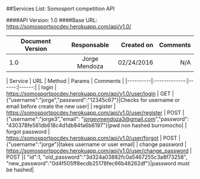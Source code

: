 ##Services List: Somosport competition API

####API Version: 1.0
####Base URL: https://somosportpocdev.herokuapp.com/api/v1.0/

|    Document Version   | Responsable |      Created on   |     Comments      |
|----------|:-------------:|------:|------:|
| 1.0 |  Jorge Mendoza | 02/24/2016 | N/A|



| Service   | URL |      Method      |    Params   |     Comments      |
|----------|:-------------:|------:|------:|
| login |  https://somosportpocdev.herokuapp.com/api/v1.0/user/login | GET |{"username":"jorge","password":"12345c67"}|Checks for username or email before create the new user|
| register |  https://somosportpocdev.herokuapp.com/api/v1.0/user/register | POST |{"username":"jorge3","email": "jorgevmendoza3@gmail.com","password": "430378fe561db618c4d1db84fa6b6197"}|pwd non hashed burromocho|
| forgot password |  https://somosportpocdev.herokuapp.com/api/v1.0/user/forgot | POST |{"username":"jorge"}|takes username or user email|
| change password |  https://somosportpocdev.herokuapp.com/api/v1.0/user/change_password | POST |{ "id":1, "old_password":"3d324a03882fc0a5467255c3a8f73258", "new_password":"0d4f505ff8ecdb25178fec66b46262df"}|password must be hashed|